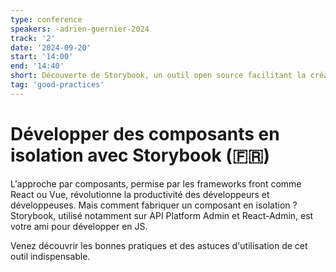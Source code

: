 ```yaml
---
type: conference
speakers: -adrien-guernier-2024 
track: '2'
date: '2024-09-20'
start: '14:00'
end: '14:40'
short: Découverte de Storybook, un outil open source facilitant la création et les tests de composants de manière isolée.
tag: 'good-practices'
---
```


# Développer des composants en isolation avec Storybook (🇫🇷) 

L'approche par composants, permise par les frameworks front comme React ou Vue, révolutionne la productivité des développeurs et développeuses. Mais comment fabriquer un composant en isolation ? Storybook, utilisé notamment sur API Platform Admin et React-Admin, est votre ami pour développer en JS. 

Venez découvrir les bonnes pratiques et des astuces d'utilisation de cet outil indispensable.
